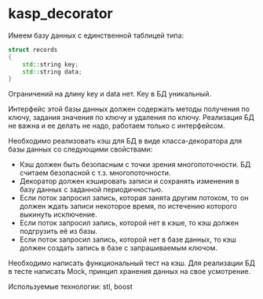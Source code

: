 # kasp_decorator

Имеем базу данных с единственной таблицей типа:

```cpp
struct records
{
    std::string key;
    std::string data;
}
```

Ограничений на длину key и data нет. 
Key в БД уникальный.

Интерфейс этой базы данных должен содержать методы получения по ключу, задания значения по ключу и удаления по ключу.
Реализация БД не важна и ее делать не надо, работаем только с интерфейсом.

Необходимо реализовать кэш для БД в виде класса-декоратора для базы данных со следующими свойствами:
- Кэш должен быть безопасным с точки зрения многопоточности. БД считаем безопасной с т.з. многопоточности.
- Декоратор должен кэшировать записи и сохранять изменения в базу данных с заданной периодичностью.
- Если поток запросил запись, которая занята другим потоком, то он должен ждать записи некоторое время, по истечению которого выкинуть исключение.
- Если поток запросил запись, которой нет в кэше, то кэш должен подгрузить её из базы.
- Если поток запросил запись, которой нет в базе данных, то кэш должен создать запись в базе с запрашиваемым ключом.

Необходимо написать функциональный тест на кэш.
Для реализации БД в тесте написать Mock, принцип хранения данных на свое усмотрение.

Используемые технологии: stl, boost
